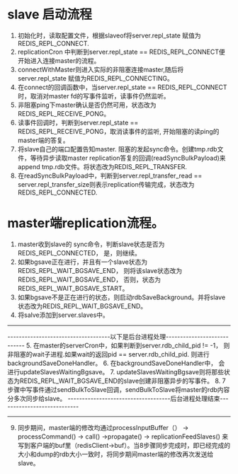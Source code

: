slave 启动流程
=============
 
1. 初始化时，读取配置文件，根据slaveof将server.repl_state 赋值为REDIS_REPL_CONNECT.
2. replicationCron 中判断到server.repl_state == REDIS_REPL_CONNECT便开始进入连接master的流程。
3. connectWithMaster则进入实际的非阻塞连接master,随后将server.repl_state 赋值为REDIS_REPL_CONNECTING。
4. 在connect的回调函数中，当server.repl_state == REDIS_REPL_CONNECT时，取消对master fd的写事件监听，读事件仍然监听。
5. 非阻塞ping下master确认是否仍然可用，状态改为REDIS_REPL_RECEIVE_PONG。
6. 读事件回调时，判断到server.repl_state == REDIS_REPL_RECEIVE_PONG，取消读事件的监听, 开始阻塞的读ping的master端的答复。
7. 将slave自己的端口配置告知master. 阻塞的发起sync命令。创建tmp.rdb文件，等待异步读取master replication答复的回调(readSyncBulkPayload)来append tmp.rdb文件。将状态改为REDIS_REPL_TRANSFER.
8. 在readSyncBulkPayload中，判断到server.repl_transfer_read == server.repl_transfer_size则表示replication传输完成，状态改为REDIS_REPL_CONNECTED.

master端replication流程。
=============
1. master收到slave的 sync命令，判断slave状态是否为REDIS_REPL_CONNECTED， 是，则继续。
2. 如果bgsave正在进行，并且有一个slave状态为REDIS_REPL_WAIT_BGSAVE_END， 则将该slave状态改为REDIS_REPL_WAIT_BGSAVE_END， 否则，状态为REDIS_REPL_WAIT_BGSAVE_START。
3. 如果bgsave不是正在进行的状态，则启动rdbSaveBackground。并将slave状态改为REDIS_REPL_WAIT_BGSAVE_END。
4. 将salve添加到server.slaves中。
* * *
------------------------------------以下是后台进程处理----------------------------
5. 在master的serverCron中，如果判断到server.rdb_child_pid != -1， 则非阻塞的wait子进程.如果wait的返回pid == server.rdb_child_pid. 则进行backgroundSaveDoneHandler。
6. 在backgroundSaveDoneHandler中， 会进行updateSlavesWaitingBgsave。
7. updateSlavesWaitingBgsave则将那些状态为REDIS_REPL_WAIT_BGSAVE_END的slave创建非阻塞异步的写事件。
8. 7步骤中写事件通过sendBulkToSlave回调，sendBulkToSlave将master的rdb内容分多次同步给slave。
------------------------------------后台进程处理结束----------------------------
* * *
9. 同步期间，master端的修改均通过processInputBuffer（） -> processCommand() -> call() ->propagate() -> replicationFeedSlaves() 来写到客户端的buf里（redisClient->buf）。当8步骤同步完成时，即已经完成的大小和dump的rdb大小一致时，将同步期间master端的修改再次发送给slave。




